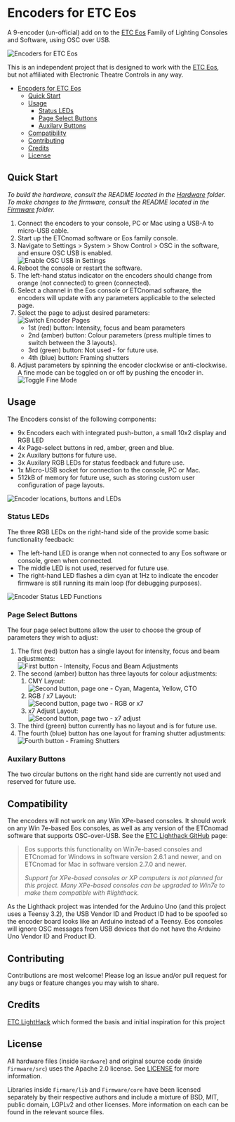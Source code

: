 # Encoders for ETC Eos

A 9-encoder (un-official) add on to the [ETC Eos][etceos] Family of Lighting Consoles and Software, using OSC over USB.

![Encoders for ETC Eos](/images/encoders-overview.gif)

This is an independent project that is designed to work with the [ETC Eos][etceos], but not affiliated with Electronic Theatre Controls in any way.

- [Encoders for ETC Eos](#encoders-for-etc-eos)
  - [Quick Start](#quick-start)
  - [Usage](#usage)
    - [Status LEDs](#status-leds)
    - [Page Select Buttons](#page-select-buttons)
    - [Auxilary Buttons](#auxilary-buttons)
  - [Compatibility](#compatibility)
  - [Contributing](#contributing)
  - [Credits](#credits)
  - [License](#license)

## Quick Start

*To build the hardware, consult the README located in the [Hardware](Hardware/README.md) folder.*\
*To make changes to the firmware, consult the README located in the [Firmware](Firmware/README.md) folder.*

1. Connect the encoders to your console, PC or Mac using a USB-A to micro-USB cable.
2. Start up the ETCnomad software or Eos family console.
3. Navigate to Settings > System > Show Control > OSC in the software, and ensure OSC USB is enabled.\
   ![Enable OSC USB in Settings](/images/osc-enabled.png)
4. Reboot the console or restart the software.
5. The left-hand status indicator on the encoders should change from orange (not connected) to green (connected).
6. Select a channel in the Eos console or ETCnomad software, the encoders will update with any parameters applicable to the selected page.
7. Select the page to adjust desired parameters:\
    ![Switch Encoder Pages](/images/switch-pages.gif)
   - 1st (red) button: Intensity, focus and beam parameters
   - 2nd (amber) button: Colour parameters (press multiple times to switch between the 3 layouts).
   - 3rd (green) button: Not used - for future use.
   - 4th (blue) button: Framing shutters
8. Adjust parameters by spinning the encoder clockwise or anti-clockwise. A fine mode can be toggled on or off by pushing the encoder in.\
   ![Toggle Fine Mode](/images/toggle-fine-mode.gif)

## Usage

The Encoders consist of the following components:

- 9x Encoders each with integrated push-button, a small 10x2 display and RGB LED
- 4x Page-select buttons in red, amber, green and blue.
- 2x Auxilary buttons for future use.
- 3x Auxilary RGB LEDs for status feedback and future use.
- 1x Micro-USB socket for connection to the console, PC or Mac.
- 512kB of memory for future use, such as storing custom user configuration of page layouts.

![Encoder locations, buttons and LEDs](/images/encoders-annotated.jpg)

### Status LEDs

The three RGB LEDs on the right-hand side of the provide some basic functionality feedback:

- The left-hand LED is orange when not connected to any Eos software or console, green when connected.
- The middle LED is not used, reserved for future use.
- The right-hand LED flashes a dim cyan at 1Hz to indicate the encoder firmware is still running its main loop (for debugging purposes).

![Encoder Status LED Functions](/images/encoders-statusleds.jpg)

### Page Select Buttons

The four page select buttons allow the user to choose the group of parameters they wish to adjust:

1. The first (red) button has a single layout for intensity, focus and beam adjustments:\
   ![First button - Intensity, Focus and Beam Adjustments](/images/encoderpage-ifb.jpg)
2. The second (amber) button has three layouts for colour adjustments:
   1. CMY Layout:\
      ![Second button, page one - Cyan, Magenta, Yellow, CTO](/images/encoderpage-cmycto.jpg)
   2. RGB / x7 Layout:\
      ![Second button, page two - RGB or x7](/images/encoderpage-rgbx7.jpg)
   3. x7 Adjust Layout:\
      ![Second button, page two - x7 adjust](/images/encoderpage-x7adjust.jpg)
3. The third (green) button currently has no layout and is for future use.
4. The fourth (blue) button has one layout for framing shutter adjustments:\
   ![Fourth button - Framing Shutters](/images/encoderpage-framingshutters.jpg)

### Auxilary Buttons

The two circular buttons on the right hand side are currently not used and reserved for future use.

## Compatibility

The encoders will not work on any Win XPe-based consoles. It should work on any Win 7e-based Eos consoles, as well as any version of the ETCnomad software that supports OSC-over-USB. See the [ETC Lighthack GitHub][lighthack] page:
> Eos supports this functionality on Win7e-based consoles and ETCnomad for Windows in software version 2.6.1 and newer, and on ETCnomad for Mac in software version 2.7.0 and newer.
>
> *Support for XPe-based consoles or XP computers is not planned for this project. Many XPe-based consoles can be upgraded to Win7e to make them compatible with #lighthack.*

As the Lighthack project was intended for the Arduino Uno (and this project uses a Teensy 3.2), the USB Vendor ID and Product ID had to be spoofed so the encoder board looks like an Arduino instead of a Teensy. Eos consoles will ignore OSC messages from USB devices that do not have the Arduino Uno Vendor ID and Product ID.

## Contributing

Contributions are most welcome!
Please log an issue and/or pull request for any bugs or feature changes you may wish to share.

## Credits

[ETC LightHack][lighthack] which formed the basis and initial inspiration for this project

## License

All hardware files (inside `Hardware`) and original source code (inside `Firmware/src`) uses the Apache 2.0 license. See [LICENSE](LICENSE) for more information.

Libraries inside `Firmare/lib` and `Firmware/core` have been licensed separately by their respective authors and include a mixture of BSD, MIT, public domain, LGPLv2 and other licenses. More information on each can be found in the relevant source files.

[lighthack]: https://github.com/ETCLabs/lighthack
[etceos]: https://www.etcconnect.com/Products/Consoles/Eos-Family/

